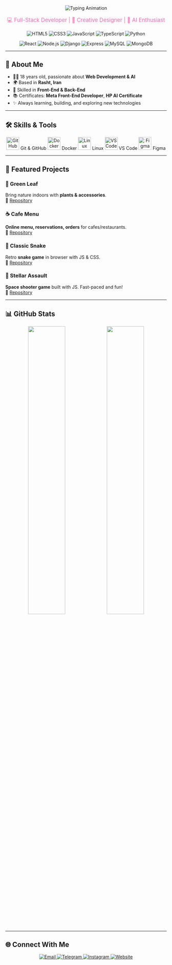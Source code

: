 <div align="center">

  <!-- Header Typing Animation -->
  <img src="https://readme-typing-svg.demolab.com?font=Fira+Code&size=30&pause=500&color=00FFFF&center=true&width=500&lines=%F0%9F%94%A5+Hi,+I'm+Abolfazl+Shadrouh;Full-Stack+Developer+%26+AI+Enthusiast" alt="Typing Animation"/>

  <p align="center" style="font-size:1.2em; color:#FF69B4;">
    💻 Full-Stack Developer | 🎨 Creative Designer | 🤖 AI Enthusiast
  </p>

  <!-- Tech Badges -->
  <p align="center">
    <img src="https://img.shields.io/badge/HTML5-E34F26?style=for-the-badge&logo=html5&logoColor=white" alt="HTML5"/>
    <img src="https://img.shields.io/badge/CSS3-1572B6?style=for-the-badge&logo=css3&logoColor=white" alt="CSS3"/>
    <img src="https://img.shields.io/badge/JavaScript-F7DF1E?style=for-the-badge&logo=javascript&logoColor=black" alt="JavaScript"/>
    <img src="https://img.shields.io/badge/TypeScript-3178C6?style=for-the-badge&logo=typescript&logoColor=white" alt="TypeScript"/>
    <img src="https://img.shields.io/badge/Python-3776AB?style=for-the-badge&logo=python&logoColor=white" alt="Python"/>
  </p>

  <p align="center">
    <img src="https://img.shields.io/badge/React-61DAFB?style=for-the-badge&logo=react&logoColor=black" alt="React"/>
    <img src="https://img.shields.io/badge/Node.js-339933?style=for-the-badge&logo=node.js&logoColor=white" alt="Node.js"/>
    <img src="https://img.shields.io/badge/Django-092E20?style=for-the-badge&logo=django&logoColor=white" alt="Django"/>
    <img src="https://img.shields.io/badge/Express-000000?style=for-the-badge&logo=express&logoColor=white" alt="Express"/>
    <img src="https://img.shields.io/badge/MySQL-4479A1?style=for-the-badge&logo=mysql&logoColor=white" alt="MySQL"/>
    <img src="https://img.shields.io/badge/MongoDB-47A248?style=for-the-badge&logo=mongodb&logoColor=white" alt="MongoDB"/>
  </p>

</div>

---

## 🌟 About Me
- 👨‍💻 18 years old, passionate about **Web Development & AI**  
- 🌍 Based in **Rasht, Iran**  
- 🎯 Skilled in **Front-End & Back-End**  
- 📚 Certificates: **Meta Front-End Developer**, **HP AI Certificate**  
- ✨ Always learning, building, and exploring new technologies  

---

## 🛠️ Skills & Tools

<p align="center">
  <img src="https://img.icons8.com/color/48/000000/github--v1.png" width="40" alt="GitHub"/> Git & GitHub
  <img src="https://img.icons8.com/color/48/000000/docker.png" width="40" alt="Docker"/> Docker
  <img src="https://img.icons8.com/color/48/000000/linux.png" width="40" alt="Linux"/> Linux
  <img src="https://img.icons8.com/color/48/000000/visual-studio.png" width="40" alt="VS Code"/> VS Code
  <img src="https://img.icons8.com/color/48/000000/figma.png" width="40" alt="Figma"/> Figma
</p>

---

## 🚀 Featured Projects

### 🌿 Green Leaf
Bring nature indoors with **plants & accessories**.  
🔗 [Repository](https://github.com/abolfazl-shadrouh/Green-Leaf)

### ☕ Cafe Menu
**Online menu, reservations, orders** for cafes/restaurants.  
🔗 [Repository](https://github.com/abolfazl-shadrouh/cafe-menu)

### 🐍 Classic Snake
Retro **snake game** in browser with JS & CSS.  
🔗 [Repository](https://github.com/abolfazl-shadrouh/Snake-Challenge)

### 🚀 Stellar Assault
**Space shooter game** built with JS. Fast-paced and fun!  
🔗 [Repository](https://github.com/abolfazl-shadrouh/Space-Shooter)

---

## 📊 GitHub Stats

<p align="center">
  <img src="https://github-readme-stats.vercel.app/api?username=abolfazl-shadrouh&show_icons=true&theme=radical" width="48%"/>
  <img src="https://github-readme-stats.vercel.app/api/top-langs/?username=abolfazl-shadrouh&layout=compact&theme=radical" width="48%"/>
</p>

---

## 🌐 Connect With Me
<p align="center">
  <a href="mailto:abolfazlshadrooh212@gmail.com">
    <img src="https://img.shields.io/badge/Email-D14836?style=for-the-badge&logo=gmail&logoColor=white" alt="Email"/>
  </a>
  <a href="https://t.me/abo_l_fa_zl_sh">
    <img src="https://img.shields.io/badge/Telegram-26A5E4?style=for-the-badge&logo=telegram&logoColor=white" alt="Telegram"/>
  </a>
  <a href="https://www.instagram.com/abolfazl_shadrouh">
    <img src="https://img.shields.io/badge/Instagram-E4405F?style=for-the-badge&logo=instagram&logoColor=white" alt="Instagram"/>
  </a>
  <a href="http://www.shadrouh.ir">
    <img src="https://img.shields.io/badge/Website-0A66C2?style=for-the-badge&logo=google-chrome&logoColor=white" alt="Website"/>
  </a>
</p>
